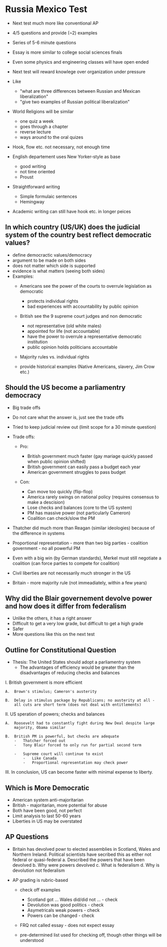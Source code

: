 Russia Mexico Test
==================

-   Next test much more like conventional AP
-   4/5 questions and provide (\~2) examples
-   Series of 5-6 minute questions
-   Essay is more similar to college social sciences finals
-   Even some physics and engineering classes will have open ended
-   Next test will reward knowlege over organization under pressure
-   Like
    -   "what are three differences between Russian and Mexican
        liberalization"
    -   "give two examples of Russian political liberalization"

-   World Religions will be similar
    -   one quiz a week
    -   goes through a chapter
    -   reverse lecture
    -   ways around to the oral quizes

-   Hook, flow etc. not necessary, not enough time
-   English departement uses New Yorker-style as base
    -   good writing
    -   not time oriented
    -   Proust

-   Straightforward writing
    -   Simple formulaic sentences
    -   Hemingway

-   Academic writing can still have hook etc. in longer peices

In which country (US/UK) does the judicial system of the country best reflect democratic values?
------------------------------------------------------------------------------------------------

-   define democractic values/democracy
-   argument to be made on both sides
-   does not matter which side is supported
-   evidence is what matters (seeing both sides)
-   Examples:
    -   Americans see the power of the courts to overrule legislation as
        democratic
        -   protects individual rights
        -   bad experiences with accountability by public opinion

    -   British see the 9 supreme court judges and non democratic
        -   not representative (old white males)
        -   appointed for life (not accountable)
        -   have the power to overrule a representative democratic
            institution
        -   public opinion holds politicians accountable

    -   Majority rules vs. individual rights
    -   provide historical examples (Native Americans, slavery, Jim Crow
        etc.)

Should the US become a parliamentry democracy
---------------------------------------------

-   Big trade offs
-   Do not care what the answer is, just see the trade offs
-   Tried to keep judicial review out (limit scope for a 30 minute
    question)
-   Trade offs:
    -   Pro:
        -   British government much faster (gay mariage quickly passed
            when public opinion shifted)
        -   British government can easily pass a budget each year
        -   American government struggles to pass budget

    -   Con:
        -   Can move too quickly (flip-flop)
        -   America rarely swings on national policy (requires consensus
            to make a descision)
        -   Lose checks and balances (core to the US system)
        -   PM has massive power (not particularly Cameron)
        -   Coalition can check/slow the PM

-   Thatcher did much more than Reagan (similar ideologies) because of
    the difference in systems
-   Proportional representation - more than two big parties - coalition
    government - no all powerful PM
-   Even with a big win (by German standards), Merkel must still
    negotiate a coalition (can force parties to compete for coalition)
-   Civil liberties are not necessarily much stronger in the US
-   Britain - more majority rule (not immeadiately, within a few years)

Why did the Blair governement devolve power and how does it differ from federalism
----------------------------------------------------------------------------------

-   Unlike the others, it has a right answer
-   Difficult to get a very low grade, but difficult to get a high grade
-   Safer
-   More questions like this on the next test

Outline for Constitutional Question
-----------------------------------

-   Thesis: The United States should adopt a parliamentry system
    -   The advantages of efficiency would be greater than the
        disadvantages of reducing checks and balances

I.  British government is more efficient

    A.  Brown's stimulus; Cameron's austerity

    B.  Delay in stimulus package by Republicans; no austerity at all -
        all cuts are short term (does not deal with entitlements)

II. US speration of powers; checks and balances

    A.  Roosevelt had to constantly fight during New Deal despite large
        majority, Obama similar

    B.  British PM is powerful, but checks are adequate
        -   Thatcher forced out
        -   Tony Blair forced to only run for partial second term

        -   Supreme court will continue to exist
            -   Like Canada
            -   Proportional representation may check power

III. In conclusion, US can become faster with minimal expense to
    liberty.

Which is More Democratic
------------------------

-   American system anti-majoritarian
-   British - majoritarian, more potential for abuse
-   Both have been good, not perfect
-   Limit analysis to last 50-60 years
-   Liberties in US may be overstated

AP Questions
------------

-   Britain has devolved powr to elected assemblies in Scotland, Wales
    and Northern Ireland. Political scientists have secribed this as
    either not federal or quasi-federal
    a.  Described the powers that have been devolved
    b.  Why were powers devolved
    c.  What is federalism
    d.  Why is devolution not federalism

-   AP grading is rubric-based
    -   check off examples
        -   Scotland got ... Wales did/did not ... - check
        -   Devolution was good politics - check
        -   Asymetricals weak powers - check
        -   Powers can be changed - check

    -   FRQ not called essay - does not expect essay
    -   pre-determined list used for checking off, though other things
        will be understood


